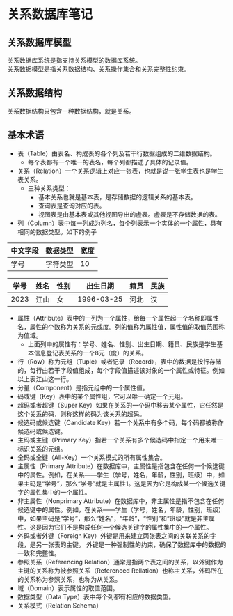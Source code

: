 # 关系数据库笔记

关系数据库模型    
------------------------------------------
关系数据库系统是指支持关系模型的数据库系统。    
关系数据模型是指关系数据结构、关系操作集合和关系完整性约束。    

关系数据结构    
----------------------------------------
关系数据结构只包含一种数据结构，就是关系。    

基本术语    
-----------------------------------------
- 表（Table）由表名、构成表的各个列及若干行数据组成的二维数据结构。    
  - 每个表都有一个唯一的表名，每个列都描述了具体的记录值。    
- 关系（Relation）一个关系逻辑上对应一张表，也就是说一张学生表也是学生表关系。    
  - 三种关系类型：
    - 基本关系也就是基本表，是存储数据的逻辑关系的基本表。
    - 查询表是查询对应的表。
    - 视图表是由基本表或其他视图导出的虚表。虚表是不存储数据的表。
- 列（Column）表中每一列成为列名，每个列表示一个实体的一个属性，具有相同的数据类型。如下的例子   

| 中文字段 | 数据类型 | 宽度 |
| ------- | ------- | ----- |
| 学号    | 字符类型 | 10    |

| 学号 | 姓名 | 性别 | 出生日期 | 籍贯 | 民族 |
| ---- | --- | ---- | ------- | ---- | ---- |
|2023 | 江山 | 女   | 1996-03-25 | 河北 | 汉   |

- 属性（Attribute）表中的一列为一个属性，给每一个属性起一个名称即属性名，属性的个数称为关系的元或度。列的值称为属性值，属性值的取值范围称为值域。
  - 上面列中的属性有：学号、姓名、性别、出生日期、籍贯、民族是学生基本信息登记表关系的一个8元（度）的关系。 
- 行（Row）称为元组（Tuple）或者记录（Record），表中的数据是按行存储的，每行由若干字段值组成，每个字段值描述该对象的一个属性或特征。例如以上表江山这一行。
- 分量（Component）是指元组中的一个属性值。
- 码或键（Key）表中的某个属性组，它可以唯一确定一个元组。    
- 超码或者超键（Super Key）如果在关系的一个码中移去某个属性，它任然是这个关系的码，则称这样的码为该关系的超码。
- 候选码或候选键（Candidate Key）若一个关系中有多个码，每个码都被称作候选码或候选键。 
- 主码或主键（Primary Key）指若一个关系有多个候选码中指定一个用来唯一标识关系的元组。   
- 全码或全键（All-Key）一个关系模式的所有属性集合。
- 主属性（Primary Attribute）在数据库中，主属性是指包含在任何一个候选键中的属性。例如，在关系——学生（学号，姓名，年龄，性别，班级）中，如果主码是“学号”，那么“学号”就是主属性1。这是因为它是构成某一个候选关键字的属性集中的一个属性。
- 非主属性（Nonprimary Attribute）在数据库中，非主属性是指不包含在任何候选键中的属性。例如，在关系——学生（学号，姓名，年龄，性别，班级）中，如果主码是“学号”，那么“姓名”，“年龄”，“性别”和“班级”就是非主属性。这是因为它们不是构成任何一个候选关键字的属性集中的一个属性。
- 外码或者外键（Foreign Key）外键是用来建立两张表之间的关联关系的字段，是另一张表的主键。 外键是一种强制性的约束，确保了数据库中的数据的一致和完整性。
- 参照关系（Referencing Relation）通常是指两个表之间的关系，以外键作为主键的关系称为被参照关系（Referenced Rellation）也称主关系，外码所在的关系称为参照关系，也称为从关系。
- 域（Domain）表示属性的取值范围。
- 数据类型（Data Type）表中每个列都有相应的数据类型。
- 关系模式（Relation Schema）